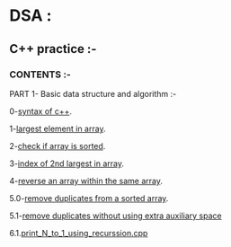 # DSA :

## C++ practice :-

### CONTENTS :-

PART 1- Basic data structure and algorithm :-

0-[syntax of c++](0.syntex_1.cpp).

1-[largest element in array](1.largest_element_in_arr.cpp).

2-[check if array is sorted](2.check_if_arr_is_sorted.cpp).

3-[index of 2nd largest in array](3.index_of_2nd_largest_in_arr.cpp).

4-[reverse an array within the same array](4.reverse_an_arr_withinn_the-same_arr.cpp).

5.0-[remove duplicates from a sorted array](5.0.remove_duplicaes_from_a_sorted_arr.cpp).

5.1-[remove duplicates without using extra auxiliary space](5.1.remove_duplicates_without_using_extra_auxilary_space.cpp)

6.1.[print_N_to_1_using_recurssion.cpp](6.1.print_N_to_1_using_recurssion.cpp)
